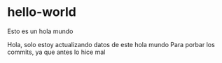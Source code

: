 # hello-world
Esto es un hola mundo


Hola, solo estoy actualizando datos de este hola mundo
Para porbar los commits, ya que antes lo hice mal
